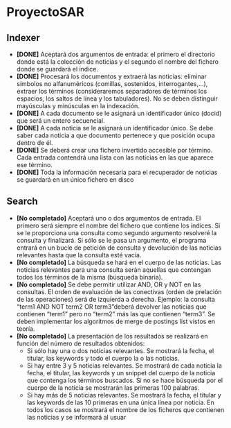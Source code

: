 # ProyectoSAR


## Indexer

- **[DONE]** Aceptará dos argumentos de entrada: el primero el directorio donde está la colección
de noticias y el segundo el nombre del fichero donde se guardará el índice.
- **[DONE]** Procesará los documentos y extraerá las noticias: eliminar símbolos no alfanuméricos
(comillas, sostenidos, interrogantes,…), extraer los términos (consideraremos
separadores de términos los espacios, los saltos de línea y los tabuladores). No se
deben distinguir mayúsculas y minúsculas en la indexación.
- **[DONE]** A cada documento se le asignará un identificador único (docid) que será un entero
secuencial.
- **[DONE]** A cada noticia se le asignará un identificador único. Se debe saber cada noticia a que
documento pertenece y que posición ocupa dentro de él.
- **[DONE]** Se deberá crear una fichero invertido accesible por término. Cada entrada contendrá
una lista con las noticias en las que aparece ese término.
- **[DONE]** Toda la información necesaria para el recuperador de noticias se guardará en un único
fichero en disco

## Search

- **[No completado]** Aceptará uno o dos argumentos de entrada. El primero será siempre el nombre del
fichero que contiene los índices. Si se le proporciona una consulta como segundo
argumento resolveré la consulta y finalizará. Si sólo se le pasa un argumento, el
programa entrará en un bucle de petición de consulta y devolución de las noticias
relevantes hasta que la consulta esté vacía.
- **[No completado]** La búsqueda se hará en el cuerpo de las noticias. Las noticias relevantes para una
consulta serán aquellas que contengan todos los términos de la misma (búsqueda
binaria).
- **[No completado]** Se debe permitir utilizar AND, OR y NOT en las consultas. El orden de evaluación de las
conectivas (orden de prelación de las operaciones) será de izquierda a derecha.
    Ejemplo: la consulta “term1 AND NOT term2 OR term3”deberá devolver las
    noticias que contienen “term1” pero no “term2” más las que contienen “term3”.
Se deben implementar los algoritmos de merge de postings list vistos en teoría.
- **[No completado]** La presentación de los resultados se realizará en función del número de resultados
obtenidos:
    - Si sólo hay una o dos noticias relevantes. Se mostrará la fecha, el titular, las
keywords y todo el cuerpo la o las noticias.
    - Si hay entre 3 y 5 noticias relevantes. Se mostrará de cada noticia la fecha, el
titular, las keywords y un snippet del cuerpo de la noticia que contenga los
términos buscados. Si no se hace búsqueda por el cuerpo de la noticia se
mostrarán las primeras 100 palabras.
    - Si hay más de 5 noticias relevantes. Se mostrará la fecha, el titular y las
keywords de las 10 primeras en una única línea por noticia.
En todos los casos se mostrará el nombre de los ficheros que contienen las noticias y
se informará al usuar
